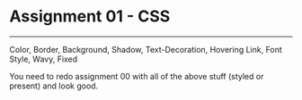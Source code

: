 # Assignment 01 - CSS

---

Color, Border, Background, Shadow, Text-Decoration, Hovering Link, Font Style, Wavy, Fixed

You need to redo assignment 00 with all of the above stuff (styled or present) and look good.
